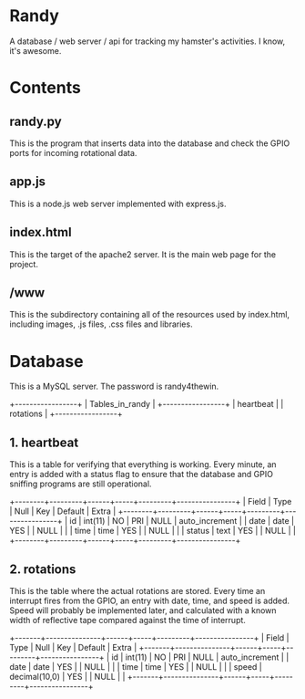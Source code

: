 # Randy
A database / web server / api for tracking my hamster's activities. I know, it's awesome. 

# Contents

## randy.py
This is the program that inserts data into the database and check the GPIO ports for incoming rotational data.

## app.js
This is a node.js web server implemented with express.js. 

## index.html
This is the target of the apache2 server. It is the main web page for the project.

## /www
This is the subdirectory containing all of the resources used by index.html, including images, .js files, .css files and libraries. 

# Database
This is a MySQL server. The password is randy4thewin.

+-----------------+
| Tables_in_randy |
+-----------------+
| heartbeat       |
| rotations       |
+-----------------+

## 1. heartbeat 
This is a table for verifying that everything is working. Every minute, an entry is added with a status flag to ensure that the database and GPIO sniffing programs are still operational. 

+--------+---------+------+-----+---------+----------------+
| Field  | Type    | Null | Key | Default | Extra          |
+--------+---------+------+-----+---------+----------------+
| id     | int(11) | NO   | PRI | NULL    | auto_increment |
| date   | date    | YES  |     | NULL    |                |
| time   | time    | YES  |     | NULL    |                |
| status | text    | YES  |     | NULL    |                |
+--------+---------+------+-----+---------+----------------+

## 2. rotations
This is the table where the actual rotations are stored. Every time an interrupt fires from the GPIO, an entry with date, time, and speed is added. 
Speed will probably be implemented later, and calculated with a known width of reflective tape compared against the time of interrupt.

+-------+---------------+------+-----+---------+----------------+
| Field | Type          | Null | Key | Default | Extra          |
+-------+---------------+------+-----+---------+----------------+
| id    | int(11)       | NO   | PRI | NULL    | auto_increment |
| date  | date          | YES  |     | NULL    |                |
| time  | time          | YES  |     | NULL    |                |
| speed | decimal(10,0) | YES  |     | NULL    |                |
+-------+---------------+------+-----+---------+----------------+
